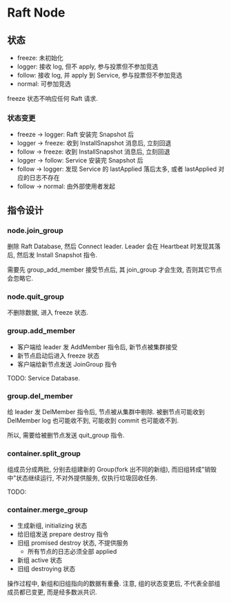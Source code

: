 # Raft Node

## 状态

* freeze: 未初始化
* logger: 接收 log, 但不 apply, 参与投票但不参加竞选
* follow: 接收 log, 并 apply 到 Service, 参与投票但不参加竞选
* normal: 可参加竞选

freeze 状态不响应任何 Raft 请求.

### 状态变更

* freeze -> logger: Raft 安装完 Snapshot 后
* logger -> freeze: 收到 InstallSnapshot 消息后, 立刻回退
* follow -> freeze: 收到 InstallSnapshot 消息后, 立刻回退
* logger -> follow: Service 安装完 Snapshot 后
* follow -> logger: 发现 Service 的 lastApplied 落后太多, 或者 lastApplied 对应的日志不存在
* follow -> normal: 由外部使用者发起

## 指令设计

### node.join_group

删除 Raft Database, 然后 Connect leader. Leader 会在 Heartbeat 时发现其落后, 然后发 Install Snapshot 指令.

需要先 group_add_member 接受节点后, 其 join_group 才会生效, 否则其它节点会忽略它.

### node.quit_group

不删除数据, 进入 freeze 状态.

### group.add_member

* 客户端给 leader 发 AddMember 指令后, 新节点被集群接受
* 新节点启动后进入 freeze 状态
* 客户端给新节点发送 JoinGroup 指令

TODO: Service Database.

### group.del_member

给 leader 发 DelMember 指令后, 节点被从集群中剔除. 被删节点可能收到 DelMember log 也可能收不到, 可能收到 commit 也可能收不到.

所以, 需要给被删节点发送 quit_group 指令.

### container.split_group

组成员分成两批, 分别去组建新的 Group(fork 出不同的新组), 而旧组转成"销毁中"状态继续运行, 不对外提供服务, 仅执行垃圾回收任务.

TODO:

### container.merge_group

* 生成新组, initializing 状态
* 给旧组发送 prepare destroy 指令
* 旧组 promised destroy 状态, 不提供服务
	* 所有节点的日志必须全部 applied
* 新组 active 状态
* 旧组 destroying 状态

操作过程中, 新组和旧组指向的数据有重叠. 注意, 组的状态变更后, 不代表全部组成员都已变更, 而是经多数派共识.
